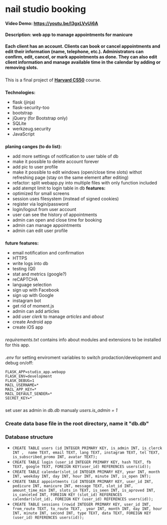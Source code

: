 # nail studio booking
#### Video Demo:  https://youtu.be/I3gxLVvUi6A
#### Description: web app to manage appointments for manicure 
#### Each client has an account. Clients can book or cancel appointments and edit their information (name, telephone, etc.). Administrators can confirm, edit, cancel, or mark appointments as done. They can also edit client information and manage available time in the calendar by adding or removing slots.
###
This is a final project of **[Harvard CS50](https://pll.harvard.edu/course/cs50-introduction-computer-science)** course. 
###
**Technologies:**
* flask (jinja)
* flask-security-too
* bootstrap
* jQuery (for Bootstrap only)
* SQLite
* werkzeug.security
* JavaScript 
###
**planing canges (to do list):**
* add more settings of notification to user table of db
* make it possible to delete account forever
* add pic to user profile
* make it possible to edit windows (open/close time slots) withot refreshing page (stay on the same element after editing)
* refactor: split webapp.py into multiple files with only function included
* add atempt limit to login table in db
**features:**
* optimized for small screens
* session uses filesystem (instead of signed cookies)
* register via login/password 
* login/logout from user account
* user can see the history of appointments
* admin can open and close time for booking
* admin can manage appointments
* admin can edit user profile
###    
**future features:**
* email notification and confirmation
* HTTPS
* write logs into db
* testing (QI)
* stat and metrics (google?)
* reCAPTCHA
* language selection 
* sign up with Facebook
* sign up with Google
* instagram bot
* get rid of moment.js
* admin can add articles
* add user *clerk* to manage *articles* and *about* 
* create Android app
* create iOS app
###
*requirements.txt* contains info about modules and extensions to be installed for this app.
#####
*.env* for setting enviroment variables to switch prodaction/development and debug on/off:
```
FLASK_APP=studio_app.webapp
FLASK_ENV=development
FLASK_DEBUG=1
MAIL_USERNAME=*
MAIL_APP_KEY=*
MAIL_DEFAULT_SENDER=*
SECRET_KEY=*
```
#####
set user as admin  in *db.db* manualy *users.is_admin = 1*
#####
### Create data base file in the root directory, name it "db.db"
### Database structure
* ```CREATE TABLE users (id INTEGER PRIMARY KEY, is_admin INT, is_clerck INT ,  name TEXT, email TEXT, lang TEXT, instagram TEXT, tel TEXT, is_subscribed_promo INT, avatar TEXT);```
* ```CREATE TABLE login (user_id INTEGER PRIMARY KEY, hash TEXT, fb TEXT, google TEXT, FOREIGN KEY(user_id) REFERENCES users(id));```
* ```CREATE TABLE calendar(slot_id INTEGER PRIMARY KEY, year INT, month INT, weekday INT, day INT, hour INT, minute INT, is_open INT);```
* ```CREATE TABLE appointments (id INTEGER PRIMARY KEY, user_id INT, pedicure INT, manicure INT, message TEXT, slot_id INT, amount_time_min INT, slots_in TEXT, is_seen INT, is_aproved INT, is_canceled INT, FOREIGN KEY (slot_id) REFERENCES calendar(slot_id), FOREIGN KEY (user_id) REFERENCES users(id));``` 
* ```CREATE TABLE sessions (rowid INTEGER PRIMARY KEY, user_id INT, from_route TEXT, to_route TEXT,  year INT, month INT, day INT, hour INT, minute INT, second INT, type TEXT, data TEXT, FOREIGN KEY (user_id) REFERENCES users(id));```
